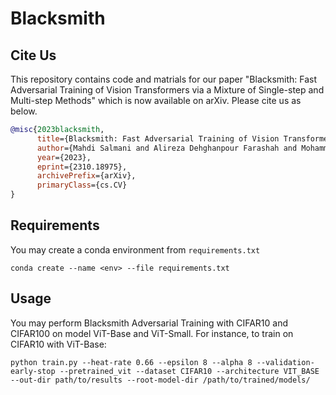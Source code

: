# Blacksmith

## Cite Us

This repository contains code and matrials for our paper "Blacksmith: Fast Adversarial Training of Vision Transformers via a Mixture of Single-step and Multi-step Methods" which is now available on arXiv. Please cite us as below.

```bibtex
@misc{2023blacksmith,
      title={Blacksmith: Fast Adversarial Training of Vision Transformers via a Mixture of Single-step and Multi-step Methods}, 
      author={Mahdi Salmani and Alireza Dehghanpour Farashah and Mohammad Azizmalayeri and Mahdi Amiri and Navid Eslami and Mohammad Taghi Manzuri and Mohammad Hossein Rohban},
      year={2023},
      eprint={2310.18975},
      archivePrefix={arXiv},
      primaryClass={cs.CV}
}
```

## Requirements
You may create a conda environment from `requirements.txt`
```
conda create --name <env> --file requirements.txt
```
## Usage
You may perform Blacksmith Adversarial Training with CIFAR10 and CIFAR100 on model ViT-Base and ViT-Small. For instance, to train on CIFAR10 with ViT-Base:
```
python train.py --heat-rate 0.66 --epsilon 8 --alpha 8 --validation-early-stop --pretrained_vit --dataset CIFAR10 --architecture VIT_BASE --out-dir path/to/results --root-model-dir /path/to/trained/models/
```
